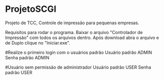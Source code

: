 # ProjetoSCGI
Projeto de TCC, Controle de impressão para pequenas empresas.

Requisitos para rodar o programa.
Baixar o arquivo "Controlador de Impressão" com todos os arquivos dentro.
Após download abra o arquivo e de Duplo clique no "Iniciar.exe".

#Realize o primeiro login com o usuários padrão
Usuário padrão ADMIN
Senha padrão ADMIN

#Usuário sem permissão de administrador
Usuário padrão USER
Senha padrão USER
